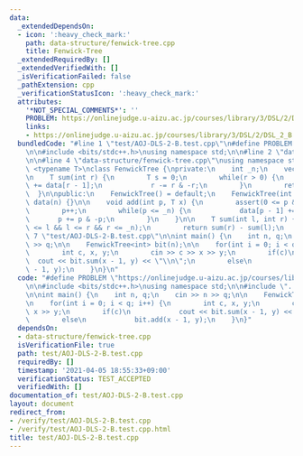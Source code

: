 ```yaml
---
data:
  _extendedDependsOn:
  - icon: ':heavy_check_mark:'
    path: data-structure/fenwick-tree.cpp
    title: Fenwick-Tree
  _extendedRequiredBy: []
  _extendedVerifiedWith: []
  _isVerificationFailed: false
  _pathExtension: cpp
  _verificationStatusIcon: ':heavy_check_mark:'
  attributes:
    '*NOT_SPECIAL_COMMENTS*': ''
    PROBLEM: https://onlinejudge.u-aizu.ac.jp/courses/library/3/DSL/2/DSL_2_B
    links:
    - https://onlinejudge.u-aizu.ac.jp/courses/library/3/DSL/2/DSL_2_B
  bundledCode: "#line 1 \"test/AOJ-DLS-2-B.test.cpp\"\n#define PROBLEM \"https://onlinejudge.u-aizu.ac.jp/courses/library/3/DSL/2/DSL_2_B\"\
    \n\n#include <bits/stdc++.h>\nusing namespace std;\n\n#line 2 \"data-structure/fenwick-tree.cpp\"\
    \n\n#line 4 \"data-structure/fenwick-tree.cpp\"\nusing namespace std;\n\ntemplate\
    \ <typename T>\nclass FenwickTree {\nprivate:\n    int _n;\n    vector<T> data;\n\
    \n    T sum(int r) {\n        T s = 0;\n        while(r > 0) {\n            s\
    \ += data[r - 1];\n            r -= r & -r;\n        }\n        return s;\n  \
    \  }\n\npublic:\n    FenwickTree() = default;\n    FenwickTree(int n) : _n(n),\
    \ data(n) {}\n\n    void add(int p, T x) {\n        assert(0 <= p && p < _n);\n\
    \        p++;\n        while(p <= _n) {\n            data[p - 1] += x;\n     \
    \       p += p & -p;\n        }\n    }\n\n    T sum(int l, int r) {\n        assert(0\
    \ <= l && l <= r && r <= _n);\n        return sum(r) - sum(l);\n    }\n};\n#line\
    \ 7 \"test/AOJ-DLS-2-B.test.cpp\"\n\nint main() {\n    int n, q;\n    cin >> n\
    \ >> q;\n\n    FenwickTree<int> bit(n);\n\n    for(int i = 0; i < q; i++) {\n\
    \        int c, x, y;\n        cin >> c >> x >> y;\n        if(c)\n          \
    \  cout << bit.sum(x - 1, y) << \"\\n\";\n        else\n            bit.add(x\
    \ - 1, y);\n    }\n}\n"
  code: "#define PROBLEM \"https://onlinejudge.u-aizu.ac.jp/courses/library/3/DSL/2/DSL_2_B\"\
    \n\n#include <bits/stdc++.h>\nusing namespace std;\n\n#include \"../data-structure/fenwick-tree.cpp\"\
    \n\nint main() {\n    int n, q;\n    cin >> n >> q;\n\n    FenwickTree<int> bit(n);\n\
    \n    for(int i = 0; i < q; i++) {\n        int c, x, y;\n        cin >> c >>\
    \ x >> y;\n        if(c)\n            cout << bit.sum(x - 1, y) << \"\\n\";\n\
    \        else\n            bit.add(x - 1, y);\n    }\n}"
  dependsOn:
  - data-structure/fenwick-tree.cpp
  isVerificationFile: true
  path: test/AOJ-DLS-2-B.test.cpp
  requiredBy: []
  timestamp: '2021-04-05 18:55:33+09:00'
  verificationStatus: TEST_ACCEPTED
  verifiedWith: []
documentation_of: test/AOJ-DLS-2-B.test.cpp
layout: document
redirect_from:
- /verify/test/AOJ-DLS-2-B.test.cpp
- /verify/test/AOJ-DLS-2-B.test.cpp.html
title: test/AOJ-DLS-2-B.test.cpp
---
```

